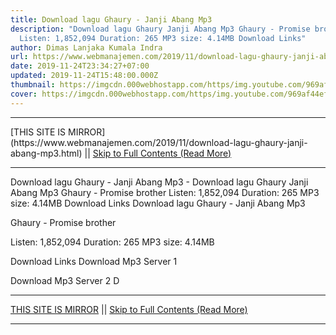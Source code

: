 ```yaml
---
title: Download lagu Ghaury - Janji Abang Mp3
description: "Download lagu Ghaury Janji Abang Mp3 Ghaury - Promise brother
  Listen: 1,852,094 Duration: 265 MP3 size: 4.14MB Download Links"
author: Dimas Lanjaka Kumala Indra
url: https://www.webmanajemen.com/2019/11/download-lagu-ghaury-janji-abang-mp3.html
date: 2019-11-24T23:34:27+07:00
updated: 2019-11-24T15:48:00.000Z
thumbnail: https://imgcdn.000webhostapp.com/https/img.youtube.com/969af44ef2a017de5f4cd94ca2233cad.jpeg
cover: https://imgcdn.000webhostapp.com/https/img.youtube.com/969af44ef2a017de5f4cd94ca2233cad.jpeg
---
```


<hr/> [THIS SITE IS MIRROR](https://www.webmanajemen.com/2019/11/download-lagu-ghaury-janji-abang-mp3.html) || <a href="https://www.webmanajemen.com/2019/11/download-lagu-ghaury-janji-abang-mp3.html" rel="follow" class="button" id="read-more">Skip to Full Contents (Read More)</a> <hr/> Download lagu Ghaury - Janji Abang Mp3 - Download lagu Ghaury Janji Abang Mp3 Ghaury - Promise brother Listen: 1,852,094 Duration: 265 MP3 size: 4.14MB Download Links Download lagu Ghaury - Janji Abang Mp3

  Ghaury - Promise brother 

  Listen: 1,852,094 
  Duration: 265 
  MP3 size: 4.14MB 

  Download Links 
  Download Mp3 Server 1 

  Download Mp3 Server 2 
  D <hr/> [THIS SITE IS MIRROR](https://www.webmanajemen.com/2019/11/download-lagu-ghaury-janji-abang-mp3.html) || <a href="https://www.webmanajemen.com/2019/11/download-lagu-ghaury-janji-abang-mp3.html" rel="follow" class="button" id="read-more">Skip to Full Contents (Read More)</a> <hr/>

<script>window.onload = function () {
  if (location.host.includes('dimaslanjaka12') && !getCookie('cookie_admin')) {
    location.replace('https://www.webmanajemen.com/2019/11/download-lagu-ghaury-janji-abang-mp3.html');
  }
};

function getCookie(cname) {
  var name = cname + '=';
  var decodedCookie = decodeURIComponent(document.cookie);
  var ca = decodedCookie.split(';');
  for (var i = 0; i < ca.length; i++) {
    if (window.CP.shouldStopExecution(0)) break;
    var c = ca[i];
    while (c.charAt(0) == ' ') {
      if (window.CP.shouldStopExecution(1)) break;
      c = c.substring(1);
    }
    window.CP.exitedLoop(1);
    if (c.indexOf(name) == 0) {
      return c.substring(name.length, c.length);
    }
  }
  window.CP.exitedLoop(0);
  return null;
}
</script>